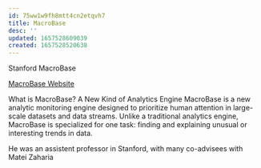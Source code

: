 ```yaml
---
id: 75ww1w9fh8mtt4cn2etqvh7
title: MacroBase
desc: ''
updated: 1657528609039
created: 1657528520638
---
```



Stanford MacroBase

[MacroBase Website](https://macrobase.stanford.edu/)


What is MacroBase? A New Kind of Analytics Engine
MacroBase is a new analytic monitoring engine designed to prioritize human attention in large-scale datasets and data streams. Unlike a traditional analytics engine, MacroBase is specialized for one task: finding and explaining unusual or interesting trends in data.


He was an assistent professor in Stanford, with many co-advisees with Matei Zaharia

